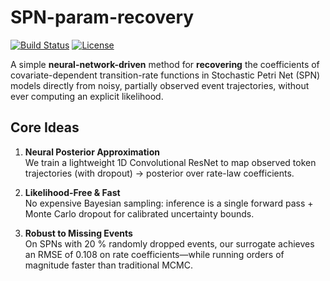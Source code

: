 # SPN-param-recovery

[![Build Status](https://img.shields.io/github/actions/workflow/status/you/spn-neural-surrogate/ci.yml)]()
[![License](https://img.shields.io/github/license/you/spn-neural-surrogate)]()

A simple **neural-network-driven** method for **recovering** the coefficients of covariate-dependent transition-rate functions in Stochastic Petri Net (SPN) models directly from noisy, partially observed event trajectories, without ever computing an explicit likelihood.

## Core Ideas

1. **Neural Posterior Approximation**  
   We train a lightweight 1D Convolutional ResNet to map observed token trajectories (with dropout) → posterior over rate-law coefficients.  

2. **Likelihood-Free & Fast**  
   No expensive Bayesian sampling: inference is a single forward pass + Monte Carlo dropout for calibrated uncertainty bounds.  

3. **Robust to Missing Events**  
   On SPNs with 20 % randomly dropped events, our surrogate achieves an RMSE of 0.108 on rate coefficients—while running orders of magnitude faster than traditional MCMC.  
